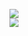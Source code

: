 [![](https://img.shields.io/badge/Made%20With-Github%20Spray-lightgrey.svg?style=for-the-badge&logo=github)](https://github.com/Annihil/github-spray#24660)  
[![](https://i.imgur.com/2DrTn0Z.gif)](https://github.com/Annihil/github-spray)